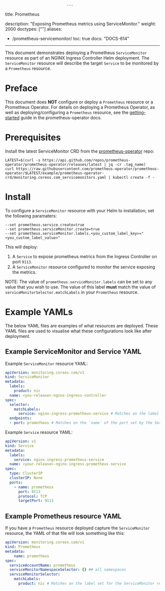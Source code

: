                                 ---
title: Prometheus

description: "Exposing Prometheus metrics using ServiceMonitor."
weight: 2000
doctypes: [""]
aliases:
- /prometheus-servicemonitor/
toc: true
docs: "DOCS-614"
---

This document demonstrates deploying a Prometheus `ServiceMonitor` resource as part of an NGINX Ingress Controller Helm deployment.
The `ServiceMonitor` resource will describe the target `Service` to be monitored by a `Prometheus` resource.

# Preface
This document does **NOT** configure or deploy a `Prometheus` resource or a Prometheus Operator.
For details on deploying a Prometheus Operator, as well as deploying/configuring a `Prometheus` resource, see the [getting-started](https://prometheus-operator.dev/docs/user-guides/getting-started/) guide in the prometheus-operator docs.


# Prerequisites
Install the latest ServiceMonitor CRD from the [prometheus-operator](https://github.com/prometheus-operator/prometheus-operator) repo:
```console
LATEST=$(curl -s https://api.github.com/repos/prometheus-operator/prometheus-operator/releases/latest | jq -cr .tag_name)
curl https://raw.githubusercontent.com/prometheus-operator/prometheus-operator/$LATEST/example/prometheus-operator-crd/monitoring.coreos.com_servicemonitors.yaml | kubectl create -f -
```


# Install
To configure a `ServiceMonitor` resource with your Helm to installation, set the following paramaters:
```shell
--set prometheus.service.create=true
--set prometheus.serviceMonitor.create=true
--set prometheus.serviceMonitor.labels.<you_custom_label_key>="<you_custom_label_value>"
```

This will deploy:
1. A `Service` to expose prometheus metrics from the Ingress Controller on port `9113`.
2. A `ServiceMonitor` resource configured to monitor the service exposing the metrics.

NOTE: The value of `prometheus.serviceMonitor.labels` can be set to any value that you wish to use.
The value of this label **must** match the value of `serviceMonitorSelector.matchLabels` in your `Prometheus` resource.

# Example YAMLs
The below YAML files are examples of what resources are deployed.
These YAML files are used to visualise what these configurations look like after deployment.

## Example ServiceMonitor and Service YAML

Example `ServiceMonitor` resource YAML:
```yaml
apiVersion: monitoring.coreos.com/v1
kind: ServiceMonitor
metadata:
  labels:
    product: nic
  name: <you-release>-nginx-ingress-controller
spec:
  selector:
    matchLabels:
      service: nginx-ingress-prometheus-service # Matches on the label set by the Service.
  endpoints:
  - port: prometheus # Matches on the `name` of the port set by the Service.
```

Example `Service` resource YAML:
```yaml
apiVersion: v1
kind: Service
metadata:
  labels:
    service: nginx-ingress-prometheus-service
  name: <your-release>-nginx-ingress-prometheus-service
spec:
  type: ClusterIP
  clusterIP: None
  ports:
    - name: prometheus
      port: 9113
      protocol: TCP
      targetPort: 9113
```

## Example Prometheus resource YAML
If you have a `Prometheus` resource deployed capture the `ServiceMonitor` resource, the YAML of that file will look something like this:
```yaml
apiVersion: monitoring.coreos.com/v1
kind: Prometheus
metadata:
    name: prometheus
spec:
  serviceAccountName: prometheus
  serviceMonitorNamespaceSelector: {} ## all namespaces
  serviceMonitorSelector:
    matchLabels:
      product: nic # Matches on the label set for the ServiceMonitor resource
```
